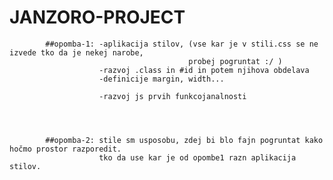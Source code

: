 # JANZORO-PROJECT
            ##opomba-1: -aplikacija stilov, (vse kar je v stili.css se ne izvede tko da je nekej narobe,
                                            probej pogruntat :/ )
                        -razvoj .class in #id in potem njihova obdelava
                        -definicije margin, width... 
                        
                        -razvoj js prvih funkcojanalnosti
                        
                        
                        
                        
            ##opomba-2: stile sm usposobu, zdej bi blo fajn pogruntat kako hočmo prostor razporedit.
                        tko da use kar je od opombe1 razn aplikacija stilov.